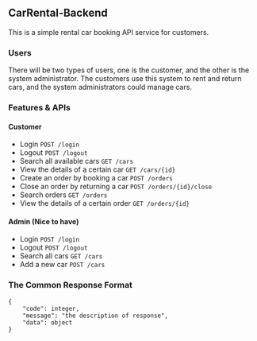 ## CarRental-Backend

This is a simple rental car booking API service for customers.

### Users

There will be two types of users, one is the customer, and the other is the system administrator.
The customers use this system to rent and return cars, and the system administrators could manage cars. 

### Features & APIs

#### Customer
- Login ```POST /login```
- Logout ```POST /logout```
- Search all available cars ```GET /cars```
- View the details of a certain car ````GET /cars/{id}````
- Create an order by booking a car ```POST /orders```
- Close an order by returning a car ```POST /orders/{id}/close```
- Search orders ```GET /orders```
- View the details of a certain order ```GET /orders/{id}```

#### Admin (Nice to have)
- Login ```POST /login```
- Logout ```POST /logout```
- Search all cars ```GET /cars```
- Add a new car ```POST /cars```


### The Common Response Format

```
{
    "code": integer,
    "message": "the description of response",
    "data": object
}
```